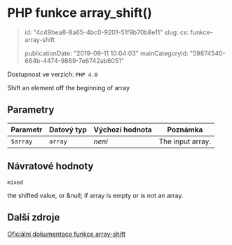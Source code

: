 PHP funkce array_shift()
========================

> id: "4c49bea8-8a65-4bc0-9201-51f9b70b8e11"
> slug:
> 	cs: funkce-array-shift
>
> publicationDate: "2019-09-11 10:04:03"
> mainCategoryId: "59874540-664b-4474-9869-7e6742ab6051"

Dostupnost ve verzích: `PHP 4.0`

Shift an element off the beginning of array


Parametry
--------------

| Parametr | Datový typ | Výchozí hodnota | Poznámka |
|-----|-----|-----|-----|
| `$array` | `array` | *není* | The input array. |


Návratové hodnoty
----------------

`mixed`

the shifted value, or &null; if array is
empty or is not an array.

Další zdroje
------------

[Oficiální dokumentace funkce array-shift](https://www.php.net/manual/en/function.array-shift.php)
